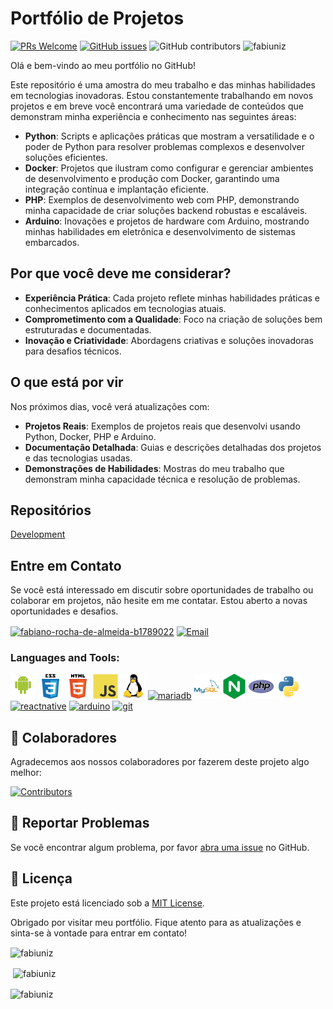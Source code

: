 # Portfólio de Projetos
[![PRs Welcome](https://img.shields.io/badge/PRs-welcome-brightgreen.svg?style=flat-square)](http://makeapullrequest.com) [![GitHub issues](https://img.shields.io/github/issues/fabiuniz/repo.svg)](https://github.com/fabiuniz/repo/issues) ![GitHub contributors](https://img.shields.io/github/contributors/fabiuniz/repo.svg) <img src="https://komarev.com/ghpvc/?username=fabiuniz&label=Profile%20views&color=0e75b6&style=flat" alt="fabiuniz" />

Olá e bem-vindo ao meu portfólio no GitHub!

Este repositório é uma amostra do meu trabalho e das minhas habilidades em tecnologias inovadoras. Estou constantemente trabalhando em novos projetos e em breve você encontrará uma variedade de conteúdos que demonstram minha experiência e conhecimento nas seguintes áreas:

- **Python**: Scripts e aplicações práticas que mostram a versatilidade e o poder de Python para resolver problemas complexos e desenvolver soluções eficientes.
- **Docker**: Projetos que ilustram como configurar e gerenciar ambientes de desenvolvimento e produção com Docker, garantindo uma integração contínua e implantação eficiente.
- **PHP**: Exemplos de desenvolvimento web com PHP, demonstrando minha capacidade de criar soluções backend robustas e escaláveis.
- **Arduino**: Inovações e projetos de hardware com Arduino, mostrando minhas habilidades em eletrônica e desenvolvimento de sistemas embarcados.

## Por que você deve me considerar?

- **Experiência Prática**: Cada projeto reflete minhas habilidades práticas e conhecimentos aplicados em tecnologias atuais.
- **Comprometimento com a Qualidade**: Foco na criação de soluções bem estruturadas e documentadas.
- **Inovação e Criatividade**: Abordagens criativas e soluções inovadoras para desafios técnicos.

## O que está por vir

Nos próximos dias, você verá atualizações com:

- **Projetos Reais**: Exemplos de projetos reais que desenvolvi usando Python, Docker, PHP e Arduino.
- **Documentação Detalhada**: Guias e descrições detalhadas dos projetos e das tecnologias usadas.
- **Demonstrações de Habilidades**: Mostras do meu trabalho que demonstram minha capacidade técnica e resolução de problemas.

## Repositórios

[Development](https://github.com/fabiuniz?tab=repositories)

## Entre em Contato

Se você está interessado em discutir sobre oportunidades de trabalho ou colaborar em projetos, não hesite em me contatar. Estou aberto a novas oportunidades e desafios.

<p align="left">
<a href="https://linkedin.com/in/fabiano-rocha-de-almeida-b1789022" target="blank"><img align="center" src="https://raw.githubusercontent.com/rahuldkjain/github-profile-readme-generator/master/src/images/icons/Social/linked-in-alt.svg" alt="fabiano-rocha-de-almeida-b1789022" height="30" width="40" /></a>
<a href="mailto:fabiuniz@msn.com" target="blank"><img align="center" src="https://upload.wikimedia.org/wikipedia/commons/thumb/4/4e/Mail_%28iOS%29.svg/1200px-Mail_%28iOS%29.svg.png" alt="Email" height="30" width="40"/></a>
</p>

<h3 align="left">Languages and Tools:</h3>
<p align="left"> 
	<a href="https://developer.android.com" target="_blank" rel="noreferrer"><img src="https://raw.githubusercontent.com/devicons/devicon/master/icons/android/android-original-wordmark.svg" alt="android" width="40" height="40"/></a>
	<a href="https://www.w3schools.com/css/" target="_blank" rel="noreferrer"><img src="https://raw.githubusercontent.com/devicons/devicon/master/icons/css3/css3-original-wordmark.svg" alt="css3" width="40" height="40"/></a>
	<a href="https://www.w3.org/html/" target="_blank" rel="noreferrer"><img src="https://raw.githubusercontent.com/devicons/devicon/master/icons/html5/html5-original-wordmark.svg" alt="html5" width="40" height="40"/></a>
	<a href="https://developer.mozilla.org/en-US/docs/Web/JavaScript" target="_blank" rel="noreferrer"><img src="https://raw.githubusercontent.com/devicons/devicon/master/icons/javascript/javascript-original.svg" alt="javascript" width="40" height="40"/></a>
	<a href="https://www.linux.org/" target="_blank" rel="noreferrer"><img src="https://raw.githubusercontent.com/devicons/devicon/master/icons/linux/linux-original.svg" alt="linux" width="40" height="40"/></a>
	<a href="https://mariadb.org/" target="_blank" rel="noreferrer"><img src="https://www.vectorlogo.zone/logos/mariadb/mariadb-icon.svg" alt="mariadb" width="40" height="40"/></a>
	<a href="https://www.mysql.com/" target="_blank" rel="noreferrer"><img src="https://raw.githubusercontent.com/devicons/devicon/master/icons/mysql/mysql-original-wordmark.svg" alt="mysql" width="40" height="40"/></a>
	<a href="https://www.nginx.com" target="_blank" rel="noreferrer"><img src="https://raw.githubusercontent.com/devicons/devicon/master/icons/nginx/nginx-original.svg" alt="nginx" width="40" height="40"/></a>
	<a href="https://www.php.net" target="_blank" rel="noreferrer"><img src="https://raw.githubusercontent.com/devicons/devicon/master/icons/php/php-original.svg" alt="php" width="40" height="40"/></a>
	<a href="https://www.python.org" target="_blank" rel="noreferrer"><img src="https://raw.githubusercontent.com/devicons/devicon/master/icons/python/python-original.svg" alt="python" width="40" height="40"/></a>
	<a href="https://reactnative.dev/" target="_blank" rel="noreferrer"><img src="https://reactnative.dev/img/header_logo.svg" alt="reactnative" width="40" height="40"/></a>
	<a href="https://www.arduino.cc/" target="_blank" rel="noreferrer"> <img src="https://cdn.worldvectorlogo.com/logos/arduino-1.svg" alt="arduino" width="40" height="40"/></a> 
	<a href="https://git-scm.com/" target="_blank" rel="noreferrer"> <img src="https://www.vectorlogo.zone/logos/git-scm/git-scm-icon.svg" alt="git" width="40" height="40"/></a> 	


## 👥 Colaboradores

Agradecemos aos nossos colaboradores por fazerem deste projeto algo melhor:

[![Contributors](https://img.shields.io/github/contributors/fabiuniz/your-repository)](https://github.com/fabiuniz/your-repository/graphs/contributors)

## 🐛 Reportar Problemas

Se você encontrar algum problema, por favor [abra uma issue](https://github.com/fabiuniz/yourrepository/issues) no GitHub.

## 📝 Licença

Este projeto está licenciado sob a [MIT License](LICENSE).

Obrigado por visitar meu portfólio. Fique atento para as atualizações e sinta-se à vontade para entrar em contato!

<p><img align="center" src="https://github-readme-stats.vercel.app/api/top-langs?username=fabiuniz&show_icons=true&locale=en&layout=compact" alt="fabiuniz" /></p>
<p>&nbsp;<img align="center" src="https://github-readme-stats.vercel.app/api?username=fabiuniz&show_icons=true&locale=en" alt="fabiuniz" /></p>
<p><img align="center" src="https://github-readme-streak-stats.herokuapp.com/?user=fabiuniz&" alt="fabiuniz" /></p>

<!--

- 👋 Hi, I’m @fabiuniz
- 👀 I’m interested in ...
- 🌱 I’m currently learning ...
- 💞️ I’m looking to collaborate on ...
- 📫 How to reach me ...
- 😄 Pronouns: ...
- ⚡ Fun fact: ...
fabiuniz/fabiuniz is a ✨ special ✨ repository because its `README.md` (this file) appears on your GitHub profile.
You can click the Preview link to take a look at your changes.
https://www.youtube.com/watch?v=vw1JzSpB1Aw
https://rahuldkjain.github.io/gh-profile-readme-generator/
https://www.youtube.com/watch?v=Xo3kKyHs-R8


- 👋 Hi, I’m @fabiuniz
- 👀 I’m interested in ...
- 🌱 I’m currently learning ...
- 💞️ I’m looking to collaborate on ...
- 📫 How to reach me ...
- 😄 Pronouns: ...
- ⚡ Fun fact: ...
fabiuniz/fabiuniz is a ✨ special ✨ repository because its `README.md` (this file) appears on your GitHub profile.
You can click the Preview link to take a look at your changes.

## 📚 Projetos em Destaque

### 1. Blink LED

Um simples exemplo de como piscar um LED usando o Arduino. Ideal para iniciantes.

- [Documentação Completa](blink-led/docs/README.md)
- [Código Fonte](blink-led/src/blink.ino)

### 2. Smart Door Lock

Um sistema de trava de porta inteligente controlado por senha via teclado matricial.

- [Documentação Completa](smart-door-lock/docs/README.md)
- [Código Fonte](smart-door-lock/src/lock.ino)


## 🤝 Contribuindo

Contribuições são bem-vindas! Se você deseja contribuir, por favor:

1. Faça um Fork do repositório.
2. Crie um Branch para a sua feature (`git checkout -b minha-nova-feature`).
3. Commit suas mudanças (`git commit -am 'Adiciona nova feature'`).
4. Envie o seu Branch para o repositório (`git push origin minha-nova-feature`).
5. Abra um Pull Request.

Consulte o arquivo [CONTRIBUTING.md](CONTRIBUTING.md) para mais detalhes.



## 🌐 Site Oficial

Para mais informações, visite o nosso [site oficial](https://yourwebsite.com).


### Explicação dos Componentes

- **Badges**: As badges no topo incluem PRs Welcome, contagem de issues abertas, número de colaboradores, e contagem de visitas.
- **Estrutura do Repositório**: Exibe de forma clara a organização do projeto.
- **Projetos em Destaque**: Links diretos para documentação e código de cada projeto.
- **Contribuindo**: Orientações para contribuir com o projeto.
- **Colaboradores**: Imagem gerada automaticamente com a foto dos colaboradores.
- **Reportar Problemas**: Instruções sobre como relatar problemas.
- **Site Oficial**: Link para o site relacionado ao projeto.
- **Licença**: Informação sobre a licença do projeto.

Esse formato é muito visual e ajuda a criar uma apresentação profissional e colaborativa no GitHub.


3. Adicionar a Licença ao README (Opcional, mas Recomendado)
No README.md do seu projeto, adicione uma seção chamada "Licença" ou "License".

Aqui, você pode incluir uma breve descrição e um link para o arquivo de licença. Exemplo:

markdown
Copiar código
## Licença

Este projeto está licenciado sob a Licença MIT - veja o arquivo [LICENSE](./LICENSE) para mais detalhes.
Ou para GPL:

markdown
Copiar código
## Licença

Este projeto está licenciado sob a Licença GPLv3 - veja o arquivo [LICENSE](./LICENSE) para mais detalhes.
4. Commit e Push
Faça commit do arquivo LICENSE e do README.md com as informações de licença adicionadas.
Faça push para o seu repositório no GitHub.
5. Adicionar a Licença Através do GitHub Interface (Opcional)
O GitHub facilita a adição de licenças. Quando você cria um novo repositório ou edita um repositório existente, você pode selecionar uma licença de um menu suspenso, e o GitHub automaticamente adicionará o arquivo LICENSE ao seu repositório.
Exemplos de Licenças:
MIT License:

plaintext
Copiar código



GPL License:

plaintext
Copiar código
GNU GENERAL PUBLIC LICENSE
Version 3, 29 June 2007

Copyright (C) 2007 Free Software Foundation, Inc. <https://fsf.org/>
Everyone is permitted to copy and distribute verbatim copies
of this license document, but changing it is not allowed.

[texto da licença GPL-3.0 continua...]

icones do git hub :

https://github.com/ikatyang/emoji-cheat-sheet?tab=readme-ov-file

FreeLancer (https://www.youtube.com/watch?v=pgFWIA4nBWA)
Habilidade / definir serviço
portifolio
precificar -> cliente oculto tecnica
Encontrar clientes
contrato

![GitHub stars](https://img.shields.io/github/stars/usuario/repositorio?style=social)
-->
